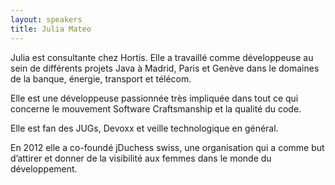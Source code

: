 ```yaml
---
layout: speakers
title: Julia Mateo
---
```

Julia est consultante chez Hortis. Elle a travaillé comme développeuse au sein de différents projets Java à Madrid, Paris et Genève dans le domaines de la banque, énergie, transport et télécom.

Elle est une développeuse passionnée très impliquée dans tout ce qui concerne le mouvement Software Craftsmanship et la qualité du code.

Elle est fan des JUGs, Devoxx et veille technologique en général.

En 2012 elle a co-foundé jDuchess swiss, une organisation qui a comme but d’attirer et donner de la visibilité aux femmes dans le monde du développement.
